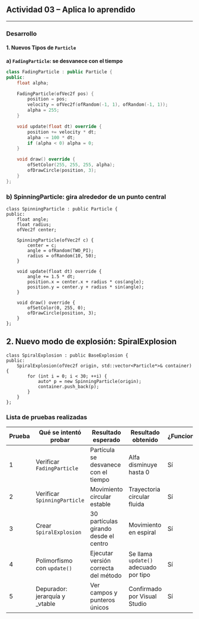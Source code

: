 ##  Actividad 03 – Aplica lo aprendido


---

###  Desarrollo

#### 1. Nuevos Tipos de `Particle`

**a) `FadingParticle`: se desvanece con el tiempo**
```cpp
class FadingParticle : public Particle {
public:
    float alpha;

    FadingParticle(ofVec2f pos) {
        position = pos;
        velocity = ofVec2f(ofRandom(-1, 1), ofRandom(-1, 1));
        alpha = 255;
    }

    void update(float dt) override {
        position += velocity * dt;
        alpha -= 100 * dt;
        if (alpha < 0) alpha = 0;
    }

    void draw() override {
        ofSetColor(255, 255, 255, alpha);
        ofDrawCircle(position, 3);
    }
};
```
### b) SpinningParticle: gira alrededor de un punto central
```
class SpinningParticle : public Particle {
public:
    float angle;
    float radius;
    ofVec2f center;

    SpinningParticle(ofVec2f c) {
        center = c;
        angle = ofRandom(TWO_PI);
        radius = ofRandom(10, 50);
    }

    void update(float dt) override {
        angle += 1.5 * dt;
        position.x = center.x + radius * cos(angle);
        position.y = center.y + radius * sin(angle);
    }

    void draw() override {
        ofSetColor(0, 255, 0);
        ofDrawCircle(position, 3);
    }
};
```
## 2. Nuevo modo de explosión: SpiralExplosion
```
class SpiralExplosion : public BaseExplosion {
public:
    SpiralExplosion(ofVec2f origin, std::vector<Particle*>& container) {
        for (int i = 0; i < 30; ++i) {
            auto* p = new SpinningParticle(origin);
            container.push_back(p);
        }
    }
};
```
###  Lista de pruebas realizadas

| Prueba | Qué se intentó probar | Resultado esperado | Resultado obtenido | ¿Funcionó? |
|--------|------------------------|---------------------|---------------------|------------|
| 1 | Verificar `FadingParticle` | Partícula se desvanece con el tiempo | Alfa disminuye hasta 0 |  Sí |
| 2 | Verificar `SpinningParticle` | Movimiento circular estable | Trayectoria circular fluida |  Sí |
| 3 | Crear `SpiralExplosion` | 30 partículas girando desde el centro | Movimiento en espiral |  Sí |
| 4 | Polimorfismo con `update()` | Ejecutar versión correcta del método | Se llama `update()` adecuado por tipo |  Sí |
| 5 | Depurador: jerarquía y _vtable | Ver campos y punteros únicos | Confirmado por Visual Studio | Sí |

